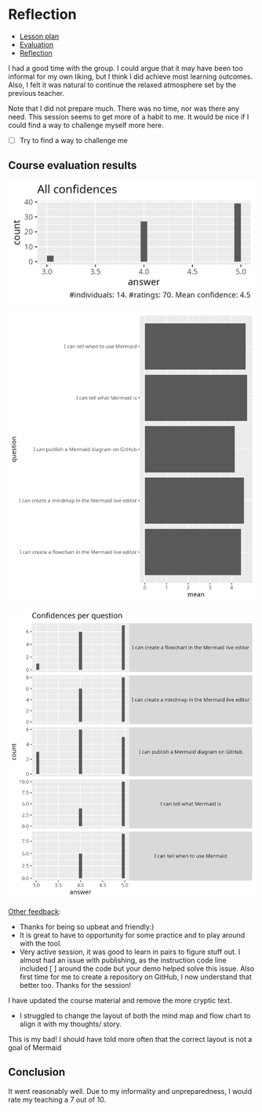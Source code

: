 # Reflection

- [Lesson plan](../../lesson_plans/20251002/README.md)
- [Evaluation](../../evaluations/20251002/README.md)
- [Reflection](../../reflections/20251002/README.md)

I had a good time with the group.
I could argue that it may have been too informal
for my own liking, but I think I did achieve most learning outcomes.
Also, I felt it was natural to continue the relaxed atmosphere
set by the previous teacher.

Note that I did not prepare much. There was no time,
nor was there any need. This session seems
to get more of a habit to me. It would be nice if
I could find a way to challenge myself more here.

- [ ] Try to find a way to challenge me

## Course evaluation results

![All confidences](../../evaluations/20251002/all_confidences.png)

![Average confidence per question](../../evaluations/20251002/average_confidences_per_question.png)

![Confidences per question](../../evaluations/20251002/confidences_per_question.png)

[Other feedback](../../evaluations/20251002/other_feedback.txt):

- Thanks for being so upbeat and friendly:)
- It is great to have to opportunity for some practice
  and to play around with the tool.
- Very active session, it was good to learn in pairs to figure stuff out.
  I almost had an issue with publishing, as the instruction code line included
  [ ] around the code but your demo helped solve this issue.
  Also first time for me to create a repository on GitHub,
  I now understand that better too. Thanks for the session!

I have updated the course material and remove the more cryptic
text.

- I struggled to change the layout of both the mind map
  and flow chart to align it with my thoughts/ story.

This is my bad! I should have told more often that the
correct layout is not a goal of Mermaid

## Conclusion

It went reasonably well. Due to my informality and unpreparedness,
I would rate my teaching a 7 out of 10.

